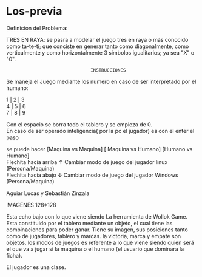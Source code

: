 # Los-previa


Definicion del Problema:

TRES EN RAYA: se pasra a modelar el juego tres en raya o más conocido como ta-te-ti; que conciste en generar tanto como diagonalmente, como verticalmente y como 
horizontalmente 3 simbolos igualitarios; ya sea "X" o "0".


                                   INSTRUCCIONES                                                      
                                                                                                      
Se maneja el Juego mediante los numero en caso de ser interpretado por el humano:                     
                                                                                                      
1 | 2 | 3                                                                                             
4 | 5 | 6                                                                                             
7 | 8 | 9                                                                                             
                                                                                                      
Con el espacio se borra todo el tablero y se empieza de 0.                                            
En caso de ser operado inteligencia( por la pc el jugador) es con el enter el paso                    
                                                                                                      
se puede hacer  [Maquina vs Maquina] [ Maquina vs Humano] [Humano vs Humano]                          
Flechita hacía arriba ↑ Cambiar modo de juego del jugador linux (Persona/Maquina)                     
Flechita hacia abajo ↓ Cambiar modo de juego del jugador Windows (Persona/Maquina)                    
                                                                                                      
Aguiar Lucas y Sebastián Zinzala                                                                      
                                                                                                      
  
IMAGENES 128*128                                                                                                    


Esta echo bajo con lo que viene siendo La herramienta de Wollok Game.
 Esta constituido por el tablero mediante un objeto, el cual tiene las combinaciones para poder ganar. Tiene su imagen, sus posiciones tanto como de jugadores, tablero y marcas.
 la victoria, marca y empate son objetos.
 los modos de juegos es referente a lo que viene siendo quien será el que va a jugar si la maquina o el humano (el usuario que dominara la ficha).
 
 El jugador es una clase.
 
